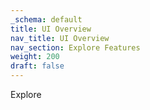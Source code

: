 ```yaml
---
_schema: default
title: UI Overview
nav_title: UI Overview
nav_section: Explore Features
weight: 200
draft: false
---
```

Explore